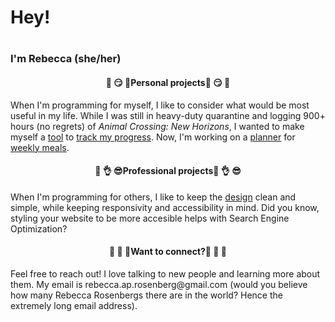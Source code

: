 <h1>Hey!<h1><h3>I'm Rebecca (she/her)</h3>
<h4 align="center">🤩 😏 🥰Personal projects🤩 😏 🥰</h4>
<p>When I'm programming for myself, I like to consider what would be most useful in my life. While I was still in heavy-duty quarantine and logging 900+ hours (no regrets) of <em>Animal Crossing: New Horizons</em>, I wanted to make myself a <a href="https://github.com/rrosenb12/frontend_mod5_project">tool</a> to <a href="https://github.com/rrosenb12/backend_mod5_project">track my progress</a>. Now, I'm working on a <a href="https://github.com/rrosenb12/meal_planner_backend">planner</a> for <a href="https://github.com/rrosenb12/meal_planner_frontend">weekly meals</a>.</p>
<h4 align="center">😤 👌 😎Professional projects😤 👌 😎</h4>
<p>When I'm programming for others, I like to keep the <a href="https://github.com/rrosenb12/audrey-lee">design</a> clean and simple, while keeping responsivity and accessibility in mind. Did you know, styling your website to be more accesible helps with Search Engine Optimization?</p>
<h4 align="center">🥺 🤫 👀Want to connect?🥺 🤫 👀</h4>
	<p>Feel free to reach out! I love talking to new people and learning more about them. My email is rebecca.ap.rosenberg@gmail.com (would you believe how many Rebecca Rosenbergs there are in the world? Hence the extremely long email address).</p>

<!--
**rrosenb12/rrosenb12** is a ✨ _special_ ✨ repository because its `README.md` (this file) appears on your GitHub profile.

Here are some ideas to get you started:

- 🔭 I’m currently working on ...
- 🌱 I’m currently learning ...
- 👯 I’m looking to collaborate on ...
- 🤔 I’m looking for help with ...
- 💬 Ask me about ...
- 📫 How to reach me: ...
- 😄 Pronouns: ...
- ⚡ Fun fact: ...
-->
